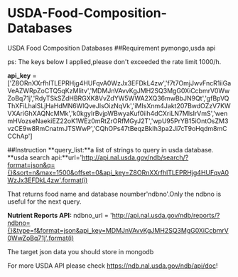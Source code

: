 # USDA-Food-Composition-Databases
USDA Food Composition Databases
##Requirement
pymongo,usda api 

ps: The keys below I applied,please don't exceeded the rate limit 1000/h.

**api_key** = ['Z8ORnXXrfhlTLEPRHjg4HUFqvA0WzJx3EFDkL4zw','f7t7OmjJwvFncR1iiGaVeAZWRpZoCTQ5qKzMIitv','MDMJnVAvvKgJMH2SQ3MgG0XiCcbmrV0WwZoBq71j','RdyTSkSZdHBRGXK8VvZdYW5WWA2XQ36mwBbJN9Qt','gfBpVQThXFiLhalSLjHaHdMN6WlQveJlsOizNqVk','iMIsXnm4Jakt207BwdOZzV7KWVXAriGhXAQNcMMk','k0kgyIrBvjpWBwyaKuf0iih4dCXriLN7MlsIrVmS','wenmHVozseNaekiEZ22oK1WEz0mRtZrORfMGyJ2T','wpU95PrYB15iOntOsZM3vzCE9w8RmCnatmJTSWwP','CQhOPs47tBeqzBkIh3pa2Ji7cT9oHqdm8mCCChAp']

##Instruction
**query_list:**a list of strings to query in usda database.
**usda search api:**url='http://api.nal.usda.gov/ndb/search/?format=json&q={}&sort=n&max=1500&offset=0&api_key=Z8ORnXXrfhlTLEPRHjg4HUFqvA0WzJx3EFDkL4zw'.format(i)

That returns food name and database noumber'ndbno'.Only the ndbno is useful for the next query.

**Nutrient Reports API:** ndbno_url = 'http://api.nal.usda.gov/ndb/reports/?ndbno={}&type=f&format=json&api_key=MDMJnVAvvKgJMH2SQ3MgG0XiCcbmrV0WwZoBq71j'.format(i)

The target json data you should store in mongodb

For more USDA API please check https://ndb.nal.usda.gov/ndb/api/doc!
